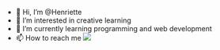 - 👋 Hi, I’m @Henriette
- 👀 I’m interested in creative learning
- 🌱 I’m currently learning programming and web development
- 📫 How to reach me <a href="mailto:henriettehestsveen@gmail.com?"><img src="https://img.shields.io/badge/gmail-%23DD0031.svg?&style=for-the-badge&logo=gmail&logoColor=white"/></a>

<!---
Henriettehe/Henriettehe is a ✨ special ✨ repository because its `README.md` (this file) appears on your GitHub profile.
You can click the Preview link to take a look at your changes.
--->
